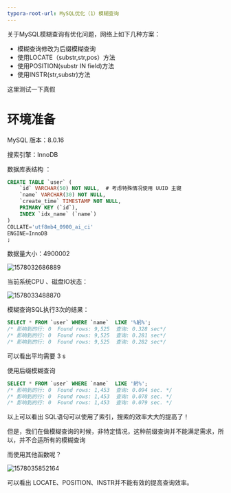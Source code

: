 ```yaml
---
typora-root-url: MySQL优化（1）模糊查询
---
```


关于MySQL模糊查询有优化问题，网络上如下几种方案：

* 模糊查询修改为后缀模糊查询
* 使用LOCATE（substr,str,pos）方法
* 使用POSITION(substr IN field)方法
* 使用INSTR(str,substr)方法

这里测试一下真假 



# 环境准备

MySQL 版本：8.0.16

搜索引擎：InnoDB

数据库表结构 ：

```sql
CREATE TABLE `user` (
	`id` VARCHAR(50) NOT NULL,  # 考虑特殊情况使用 UUID 主键
	`name` VARCHAR(30) NOT NULL,
	`create_time` TIMESTAMP NOT NULL,
	PRIMARY KEY (`id`),
	INDEX `idx_name` (`name`)
)
COLLATE='utf8mb4_0900_ai_ci'
ENGINE=InnoDB
;
```

数据量大小：4900002

![1578032686889](数据量大小.png)

当前系统CPU 、磁盘IO状态：

![1578033488870](/1578033488870.png)



模糊查询SQL执行3次的结果：

```sql
SELECT * FROM `user` WHERE `name`  LIKE '%躬%';
/* 影响到的行: 0  Found rows: 9,525  查询: 0.328 sec*/
/* 影响到的行: 0  Found rows: 9,525  查询: 0.281 sec*/
/* 影响到的行: 0  Found rows: 9,525  查询: 0.282 sec*/
```

可以看出平均需要 3 s



使用后缀模糊查询

```sql
SELECT * FROM `user` WHERE `name`  LIKE '躬%';
/* 影响到的行: 0  Found rows: 1,453  查询: 0.094 sec. */
/* 影响到的行: 0  Found rows: 1,453  查询: 0.078 sec. */
/* 影响到的行: 0  Found rows: 1,453  查询: 0.079 sec. */
```

以上可以看出 SQL语句可以使用了索引，搜索的效率大大的提高了！

但是，我们在做模糊查询的时候，非特定情况，这种前缀查询并不能满足需求，所以，并不合适所有的模糊查询



而使用其他函数呢？

![1578035852164](1578035852164.png)



可以看出 LOCATE、POSITION、INSTR并不能有效的提高查询效率。